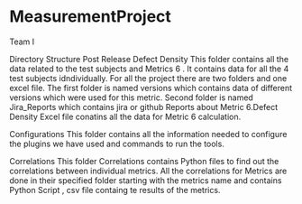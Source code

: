 # MeasurementProject
Team I


Directory Structure
Post Release Defect Density
This folder contains all the data related to the test subjects and Metrics 6 . It contains data for all the 4 test subjects idndividually. For all the project there are two folders and one excel file. The first folder is named versions which contains data of different versions which were used for this metric. Second folder is named Jira_Reports which contains jira or github Reports about Metric 6.Defect Density Excel file conatins all the data for Metric 6 calculation.

Configurations
This folder contains all the information needed to configure the plugins we have used and commands to run the tools.

Correlations
This folder Correlations contains Python files to find out the correlations between individual metrics. All the correlations for Metrics are done in their specified folder starting with the metrics name and contains Python Script , csv file containg te results of the 
metrics.



